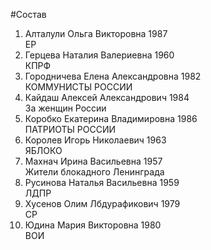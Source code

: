 #Состав
1. Алталули Ольга Викторовна 1987   
    ЕР
2. Герцева Наталия Валериевна 1960   
    КПРФ
3. Городничева Елена Александровна 1982   
    КОММУНИСТЫ РОССИИ
4. Кайдаш Алексей Александрович 1984   
    За женщин России
5. Коробко Екатерина Владимировна 1986   
    ПАТРИОТЫ РОССИИ
6. Королев Игорь Николаевич 1963   
    ЯБЛОКО
7. Махнач Ирина Васильевна 1957   
    Жители блокадного Ленинграда
8. Русинова Наталья Васильевна 1959   
    ЛДПР
9. Хусенов Олим Лбдурафикович 1979   
    СР
10. Юдина Мария Викторовна 1980   
    ВОИ
